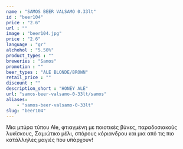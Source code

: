 ```yaml
---
name : "SAMOS BEER VALSAMO 0.33lt"
id : "beer104"
price : "2.6"
url : ""
image : "beer104.jpg"
price : "2.6"
language : "gr"
alchohol : "5.50%"
product_types : ""
breweries : "Samos"
promotion : ""
beer_types : "ALE BLONDE/BROWN"
retail_price : ""
discount : ""
description_short : "HONEY ALE"
url: "samos-beer-valsamo-0-33lt/samos"
aliases: 
    - "samos-beer-valsamo-0-33lt"
slug: "beer104"
---
```


Μια μπύρα τύπου Ale, φτιαγμένη με ποιοτικές βύνες, παραδοσιακούς λυκίσκους, Σαμιώτικο μέλι, σπόρους κόριανδρου και μια από τις πιο κατάλληλες μαγιές που υπάρχουν!